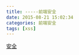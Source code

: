 ```yaml
---
title: -----前端安全
date: 2015-08-21 15:02:34
categories: 前端安全
tags: [xss]
---
```


[安全](http://mp.weixin.qq.com/s?__biz=MjM5MTA1MjAxMQ==&mid=2651222702&idx=1&sn=43d35568652310a14e71d1a3efb5b5a1&scene=21#wechat_redirect)